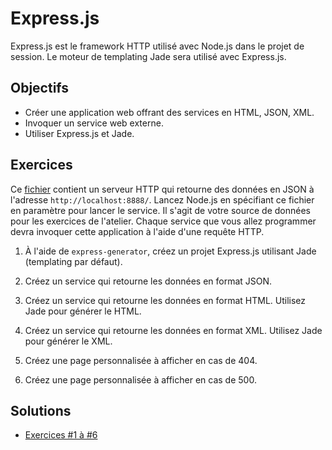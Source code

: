 Express.js
==========

Express.js est le framework HTTP utilisé avec Node.js dans le projet de session.
Le moteur de templating Jade sera utilisé avec Express.js.

Objectifs
---------

* Créer une application web offrant des services en HTML, JSON, XML.
* Invoquer un service web externe.
* Utiliser Express.js et Jade.

Exercices
---------

Ce [fichier](data-server.js) contient un serveur HTTP qui retourne des données
en JSON à l'adresse `http://localhost:8888/`. Lancez Node.js en spécifiant ce
fichier en paramètre pour lancer le service. Il s'agit de votre source de
données pour les exercices de l'atelier. Chaque service que vous allez
programmer devra invoquer cette application à l'aide d'une requête HTTP.

1. À l'aide de `express-generator`, créez un projet Express.js utilisant Jade
   (templating par défaut).

2. Créez un service qui retourne les données en format JSON.

3. Créez un service qui retourne les données en format HTML. Utilisez Jade pour
   générer le HTML.

4. Créez un service qui retourne les données en format XML. Utilisez Jade pour
   générer le XML.

5. Créez une page personnalisée à afficher en cas de 404.

6. Créez une page personnalisée à afficher en cas de 500.

Solutions
---------

* [Exercices #1 à #6](Solutions/)
